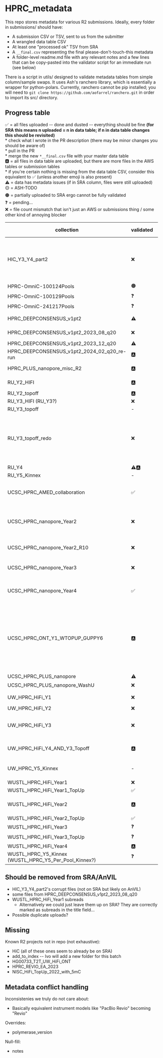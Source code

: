  # HPRC_metadata

 This repo stores metadata for various R2 submissions. Ideally, every folder in submissions/ should have:
 * A submission CSV or TSV, sent to us from the submitter
 * A wrangled data table CSV
 * At least one "processed ok" TSV from SRA
 * A `__final.csv` representing the final please-don't-touch-this metadata
 * A folder-level readme.md file with any relevant notes and a few lines that can be copy-pasted into the validator script for an immediate run (see below)

 There is a script in utils/ designed to validate metadata tables from simple column/sample swaps. It uses Ash's ranchero library, which is essentially a wrapper for python-polars. Currently, ranchero cannot be pip installed; you will need to `git clone https://github.com/aofarrel/ranchero.git` in order to import its src/ directory.


## Progress table

✅ = all files uploaded -- done and dusted -- everything should be fine **(for SRA this means n uploaded = n in data table; if n in data table changes this should be revisited)**  
	* check what I wrote in the PR description (there may be minor changes you should be aware of)  
	* pull in the PR   
	* merge the new `*__final.csv` file with your master data table  
🅰️ = all files in data table are uploaded, but there are more files in the AWS tables or submission tables  
	* if you're certain nothing is missing from the data table CSV, consider this equivalent to ✅ (unless another emoji is also present)  
⚠️ = data has metadata issues (if in SRA column, files were still uploaded)   
🟡 = ASH-TODO   
🟠 = partially uploaded to SRA ergo cannot be fully validated  
❓ = pending...  
❌ = file count mismatch that isn't just an AWS or submissions thing / some other kind of annoying blocker  


| collection | validated | SRA | n AWS | n sub | n SRA | notes | issues | final |
| --- | --- | --- | --- | --- | --- | --- | --- | --- |
| HIC_Y3_Y4_part2 | ❌ | 🟠🟡 |  |  | Corrupt files were uploaded that should be removed from AWS working and AnVIL (see readme) | | |
| HPRC-OmniC-100124Pools | 🟠 | 🟠 | 191 | 96 | 60 | **BioSample issues; see readme** | Omni-C/Hi-C conflict | HPRC-OmniC-100124Pools_data_table__final.csv |
| HPRC-OmniC-100129Pools | ❓ | 🟠🟡 |  |  |  | Contain samples that require new BioSamples |  | |
| HPRC-OmniC-241217Pools | ❓ | 🟠🟡 |  |  |  | Contain samples that require new BioSamples |  | |
| HPRC_DEEPCONSENSUS_v1pt2 | ⚠️ | ⚠️ | 132 | 132 | 132 | metadata conflicts: size_selection, design_description, polymerase_version | HPRC_DEEPCONSENSUS_v1pt2_data_table__final.csv |
| HPRC_DEEPCONSENSUS_v1pt2_2023_08_q20 | ❌ | ❌ |  |  |  | Some files may have been added incorrectly to SRA and should be rescinded |  | |
| HPRC_DEEPCONSENSUS_v1pt2_2023_12_q20 | ⚠️ | ⚠️ | 197 | 197 | 197 | **May have been uploaded to the wrong BioProject** | conflicts: study, notes, library ID | HPRC_DEEPCONSENSUS_v1pt2_2023_12_q20_data_table__final.csv |
| HPRC_DEEPCONSENSUS_v1pt2_2024_02_q20_re-run | 🅰️ | ✅ | 151 | 151 | 151 | Submitter metadata was 195 files | - | HPRC_DEEPCONSENSUS_v1pt2_2024_02_q20_re-run_data_table__final |
| HPRC_PLUS_nanopore_misc_R2 | 🅰️ | ✅ | 105 | 38 | 38 | - | **HG00733 was at one point given the wrong BioSample -- verify it was not sample-swapped** | HPRC_PLUS_nanopore_misc_R2_data_table__final.csv |
| RU_Y2_HIFI | 🅰️ | ✅ | 128 | 36 | 24 | Had an existing README.md with some notes, is that important? | - | RU_Y2_HIFI_data_table__final.csv |
| RU_Y2_topoff | 🅰️ | ✅ | 29 | 56 | 7 | - | - | RU_Y2_topoff__final.csv |
| RU_Y3_HIFI (RU_Y3?) | ❌ | ✅ | 94 | 95?! | - | Found file in wrangled CSV that's not in submitted CSV | | |
| RU_Y3_topoff | - | - | - | - | - | **Superceeded by RU_Y3_topoff_redo** | - | - |
| RU_Y3_topoff_redo | ❌ | ❌ |  |  | Has the wrong data table CSV (same as the one in RU_Y3_topoff). Cannot validate until that's fixed. | | |
| RU_Y4 | ⚠️🅰️ | ⚠️ | 192 | 96 | - |  | 'FIBERSEQ' got dropped from notes column | |
| RU_Y5_Kinnex | - | - | - | - | - | Deprioritized due to being transcriptomic | - | - |
| UCSC_HPRC_AMED_collaboration | ✅ | ✅ | 44 | 44 | Ensure library_ID has `NA` names, not `GM` names | UCSC_HPRC_AMED_collaboration_data_table__final.csv | |
| UCSC_HPRC_nanopore_Year2 | ❌ | ⚠️ |  |  | Blocked by file count mismatch and metadata conflict | | |
| UCSC_HPRC_nanopore_Year2_R10 | ❌ | ⚠️🅰️ |  |  | Blocked by metadata conflict | | |
| UCSC_HPRC_nanopore_Year3 | ❌ | ⚠️ |  |  | Blocked by file count mismatch | | |
| UCSC_HPRC_nanopore_Year4 | ✅ | ✅ | 388 | 388 | AWS transfer seems to be missing some files | UCSC_HPRC_nanopore_Year4_data_table__final.csv | |
| UCSC_HPRC_ONT_Y1_WTOPUP_GUPPY6 | 🅰️ | ✅ | 374 | 374 | Data table is missing >100 files, but we have a submission file for them. Ensure that our final data table is not missing these samples! |  | |
| UCSC_HPRC_PLUS_nanopore | ⚠️ | ⚠️ | 129 | 43 | 43 |  design_description | UCSC_HPRC_PLUS_nanopore_data_table__final.csv |
| UCSC_HPRC_PLUS_nanopore_WashU | ❌ | ❓ |  |  |  | |
| UW_HPRC_HiFi_Y1 | ❌ | ⚠️ |  |  | File count mismatch | | |
| UW_HPRC_HiFi_Y2 | ❌ | 🅰️ |  |  | |  | UW_HPRC_HiFi_Y2_data_table__final.csv |
| UW_HPRC_HiFi_Y3 | ❌ | ⚠️🅰️ |  |  | Blocked by metadata conflict & AWS mismatch | | |
| UW_HPRC_HiFi_Y4_AND_Y3_Topoff | 🅰️ | ✅ | 848 | 212 | Massive file count mismatch |  | UW_HPRC_HiFi_Y4_AND_Y3_Topoff_data_table__final.csv |
| UW_HPRC_Y5_Kinnex | - | - | 94 | - | Deprioritized due to being transcriptomic | | |
| WUSTL_HPRC_HiFi_Year1 | ❌ | ✅ | 160 | 80 | 80 | **Subreads were submitted to SRA, see readme** | not checked, see readme | WUSTL_HPRC_HiFi_Year1_post_sra_metadata__NOT_SUBREADS.tsv |
| WUSTL_HPRC_HiFi_Year1_TopUp | ✅ | ✅ | 72 | 36 | 36 |36 | - | - | WUSTL_HPRC_HiFi_Year1_TopUp_data_table__final.csv | 
| WUSTL_HPRC_HiFi_Year2 | 🅰️ | ⚠️ | 178 | 89 | 89 | had a sus post_sra TSV, decided to ignore it | **`ccs_algorithm` goes from 6.0.0 to what looks like a boneless DOI; was a column shifted?** also issues in polymerase_version and notes | WUSTL_HPRC_HiFi_Year2_data_table__final.csv |
| WUSTL_HPRC_HiFi_Year2_TopUp | ✅ | ✅ | 110 | 55 | 55 | - | - | WUSTL_HPRC_HiFi_Year2_TopUp/WUSTL_HPRC_HiFi_Year2_TopUp_data_table__final.csv |
| WUSTL_HPRC_HiFi_Year3 | ❓ | ❓ |  |  |  | | |
| WUSTL_HPRC_HiFi_Year3_TopUp | ❓ | ❓ |  |  |  | | |
| WUSTL_HPRC_HiFi_Year4 | 🅰️ | ✅ | 195 | 97 | 97 | - | library IDs were changed (this is usually fine) | WUSTL_HPRC_HiFi_Year4_data_table__final.csv |
| WUSTL_HPRC_Y5_Kinnex (WUSTL_HPRC_Y5_Per_Pool_Kinnex?) | ❓ | ❓ |  |  |  | | |

## Should be removed from SRA/AnVIL
* HIC_Y3_Y4_part2's corrupt files (not on SRA but likely on AnVIL)
* some files from HPRC_DEEPCONSENSUS_v1pt2_2023_08_q20
* WUSTL_HPRC_HiFi_Year1 subreads
	* Alternatively we could just leave them up on SRA? They are correctly marked as subreads in the title field...
* Possible duplicate uploads?

## Missing
Known R2 projects not in repo (not exhaustive):
* HiC (all of these ones seem to already be on SRA)
* add_to_index -- Ivo will add a new folder for this batch
* HG00733_T2T_UW_HiFi_ONT
* HPRC_REVIO_EA_2023
* NISC_HiFi_TopUp_2022_with_5mC

## Metadata conflict handling
Inconsistenies we truly do not care about:
* Basically equivalent instrument models like "PacBio Revio" becoming "Revio"

Overrides:
* polymerase_version

Null-fill:
* notes

